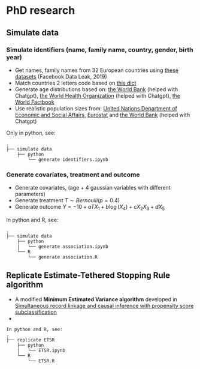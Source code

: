# PhD research

## Simulate data

### Simulate identifiers (name, family name, country, gender, birth year)

- Get names, family names from 32 European countries using [these datasets](https://github.com/philipperemy/name-dataset) (Facebook Data Leak, 2019)
- Match countries 2 letters code based on [this dict](https://gist.github.com/mlisovyi/e8df5c907a8250e14cc1e5933ed53ffd)
- Generate age distributions based on: [the World Bank](https://data.worldbank.org/) (helped with Chatgpt), [the World Health Organization](https://www.who.int/countries/) (helped with Chatgpt), [the World Factbook](https://www.cia.gov/the-world-factbook/countries/)
- Use realistic population sizes from: [United Nations Department of Economic and Social Affairs](https://www.un.org/development/desa/pd/data-landing-page), [Eurostat](https://ec.europa.eu/eurostat/web/main/data/database) and [the World Bank](https://data.worldbank.org/) (helped with Chatgpt)

Only in python, see:
```
.
├── simulate data
    ├── python
        └── generate identifiers.ipynb
```

### Generate covariates, treatment and outcome

- Generate covariates, (age + 4 gaussian variables with different parameters)
- Generate treatment $T \sim Bernoulli(p=0.4)$
- Generate outcome $Y = -10 + a T X_{1} + b \log(X_{4}) + c X_{2} X_{3} + d X_{5}$

In python and R, see:
```
.
├── simulate data
    ├── python
    |   └── generate association.ipynb
    └── R
        └── generate association.R
```

## Replicate **Estimate-Tethered Stopping Rule algorithm**

- A modified **Minimum Estimated Variance algorithm** developed in [Simultaneous record linkage and causal inference with propensity score subclassification](https://onlinelibrary.wiley.com/doi/10.1002/sim.7911)
- 
```
In python and R, see:
.
├── replicate ETSR
    ├── python
    |   └── ETSR.ipynb
    └── R
        └── ETSR.R
```